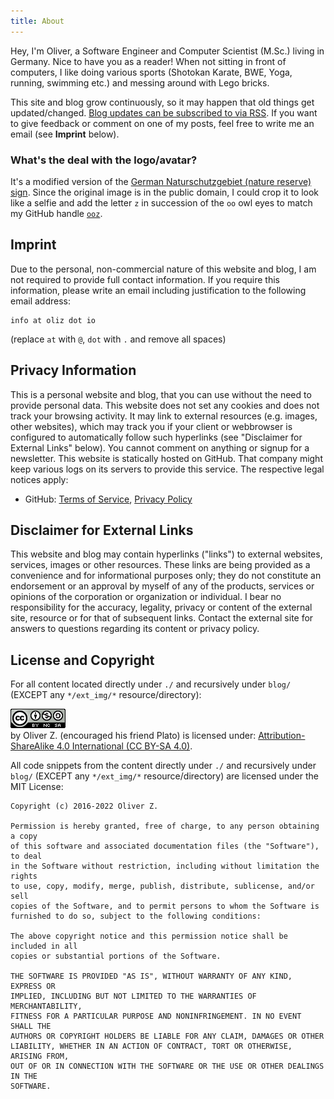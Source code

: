 ```yaml
---
title: About
---
```


Hey, I'm Oliver, a Software Engineer and Computer Scientist (M.Sc.) living in Germany. Nice to have you as a reader!
When not sitting in front of computers, I like doing various sports (Shotokan Karate, BWE, Yoga, running, swimming etc.) and messing around with Lego bricks.

This site and blog grow continuously, so it may happen that old things get updated/changed.
[Blog updates can be subscribed to via RSS](https://oliz.io/blog/rss.xml).
If you want to give feedback or comment on one of my posts, feel free to write me an email (see **Imprint** below).

### What's the deal with the logo/avatar?

It's a modified version of the [German Naturschutzgebiet (nature reserve) sign](https://en.wikipedia.org/wiki/Naturschutzgebiet).
Since the original image is in the public domain,
I could crop it to look like a selfie and add the letter `z` in succession of the `oo` owl eyes to match my GitHub handle [`ooz`](https://github.com/ooz).

## Imprint

Due to the personal, non-commercial nature of this website and blog, I am not required to provide full contact information.
If you require this information, please write an email including justification to the following email address:

```
info at oliz dot io
```
(replace `at` with `@`, `dot` with `.` and remove all spaces)

## Privacy Information

This is a personal website and blog, that you can use without the need to provide personal data.
This website does not set any cookies and does not track your browsing activity.
It may link to external resources (e.g. images, other websites), which may track you if your client or webbrowser is configured to automatically follow such hyperlinks (see "Disclaimer for External Links" below).
You cannot comment on anything or signup for a newsletter.
This website is statically hosted on GitHub.
That company might keep various logs on its servers to provide this service.
The respective legal notices apply:

* GitHub: [Terms of Service](https://help.github.com/articles/github-terms-of-service/), [Privacy Policy](https://help.github.com/articles/github-privacy-statement/)

## Disclaimer for External Links

This website and blog may contain hyperlinks ("links") to external websites, services, images or other resources.
These links are being provided as a convenience and for informational purposes only; they do not constitute an endorsement or an approval by myself of any of the products, services or opinions of the corporation or organization or individual. I bear no responsibility for the accuracy, legality, privacy or content of the external site, resource or for that of subsequent links. Contact the external site for answers to questions regarding its content or privacy policy.

## License and Copyright

For all content located directly under `./` and recursively under `blog/` (EXCEPT any `*/ext_img/*` resource/directory):

<a rel="license" href="http://creativecommons.org/licenses/by-nc-sa/4.0/">
<img alt="Creative Commons License" src="static/ext_img/cc_by-nc-sa_4.0_88x31.png" />
</a><br />
by Oliver Z. (encouraged his friend Plato) is licensed under:
<a rel="license" href="https://creativecommons.org/licenses/by-sa/4.0/">Attribution-ShareAlike 4.0 International (CC BY-SA 4.0)</a>.

All code snippets from the content directly under `./` and recursively under `blog/` (EXCEPT any `*/ext_img/*` resource/directory) are licensed under the MIT License:

```
Copyright (c) 2016-2022 Oliver Z.

Permission is hereby granted, free of charge, to any person obtaining a copy
of this software and associated documentation files (the "Software"), to deal
in the Software without restriction, including without limitation the rights
to use, copy, modify, merge, publish, distribute, sublicense, and/or sell
copies of the Software, and to permit persons to whom the Software is
furnished to do so, subject to the following conditions:

The above copyright notice and this permission notice shall be included in all
copies or substantial portions of the Software.

THE SOFTWARE IS PROVIDED "AS IS", WITHOUT WARRANTY OF ANY KIND, EXPRESS OR
IMPLIED, INCLUDING BUT NOT LIMITED TO THE WARRANTIES OF MERCHANTABILITY,
FITNESS FOR A PARTICULAR PURPOSE AND NONINFRINGEMENT. IN NO EVENT SHALL THE
AUTHORS OR COPYRIGHT HOLDERS BE LIABLE FOR ANY CLAIM, DAMAGES OR OTHER
LIABILITY, WHETHER IN AN ACTION OF CONTRACT, TORT OR OTHERWISE, ARISING FROM,
OUT OF OR IN CONNECTION WITH THE SOFTWARE OR THE USE OR OTHER DEALINGS IN THE
SOFTWARE.
```

